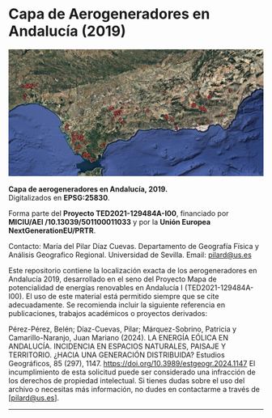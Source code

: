 # Capa de Aerogeneradores en Andalucía (2019)

![Vista previa de aerogeneradores](https://github.com/EscalaDigital/aerogeneradores-2019/blob/main/aerogeneradores.jpeg)

**Capa de aerogeneradores en Andalucía, 2019.**  
Digitalizados en **EPSG:25830**.  

Forma parte del **Proyecto TED2021-129484A-I00**, financiado por **MICIU/AEI /10.13039/501100011033** y por la **Unión Europea NextGenerationEU/PRTR**.

Contacto: María del Pilar Díaz Cuevas. Departamento de Geografía Fïsica y Análisis Geografico Regional. Universidad de Sevilla. Email: pilard@us.es

Este repositorio contiene la localización exacta de los aerogeneradores en Andalucía 2019, desarrollado en el seno del Proyecto Mapa de potencialidad de energías renovables en Andalucía I (TED2021-129484A-I00). El uso de este material está permitido siempre que se cite adecuadamente. Se recomienda incluir la siguiente referencia en publicaciones, trabajos académicos o proyectos derivados:

Pérez-Pérez, Belén; Díaz-Cuevas, Pilar; Márquez-Sobrino, Patricia y Camarillo-Naranjo, 
Juan Mariano (2024). LA ENERGÍA EÓLICA EN ANDALUCÍA. INCIDENCIA EN ESPACIOS 
NATURALES, PAISAJE Y TERRITORIO. ¿HACIA UNA GENERACIÓN 
DISTRIBUIDA? Estudios Geográficos, 85 (297), 1147. https://doi.org/10.3989/estgeogr.2024.1147
El incumplimiento de esta solicitud puede ser considerado una infracción de los derechos de propiedad intelectual. Si tienes dudas sobre el uso del archivo o necesitas más información, no dudes en contactarme a través de [pilard@us.es].

---
